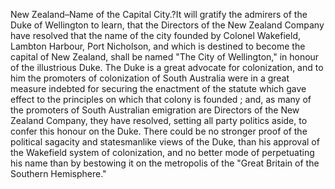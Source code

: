 New Zealand–Name of the Capital City.?It will gratify the admirers of the Duke of Wellington to
                    learn, that the Directors of the New Zealand Company have resolved that the
                    name of the city founded by Colonel Wakefield, Lambton Harbour, Port
                    Nicholson, and which is destined to become the capital of New Zealand,
                    shall be named "The City of Wellington," in honour of the illustrious Duke.
                    The Duke is a great advocate for colonization, and to him the
                    promoters of colonization of South Australia were in a great
                    measure indebted for securing the enactment of the statute which gave
                    effect to the principles on which that colony is founded ; and, as many
                    of the promoters of South Australian emigration are Directors of the New Zealand Company, they have resolved,
                    setting all party politics aside, to confer this honour on the
                    Duke. There could be no stronger proof of the political sagacity and
                    statesmanlike views of the Duke, than his approval of the Wakefield system
                    of colonization, and no better mode of perpetuating his name than by
                    bestowing it on the metropolis of the "Great Britain of the Southern
                    Hemisphere."